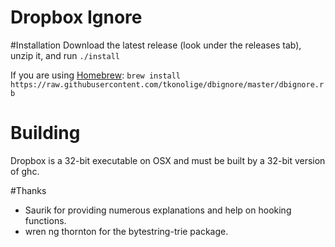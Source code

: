 # Dropbox Ignore

#Installation
Download the latest release (look under the releases tab), unzip it, and run `./install`

If you are using [Homebrew](https://github.com/Homebrew/homebrew): ````brew install https://raw.githubusercontent.com/tkonolige/dbignore/master/dbignore.rb````
## 

# Building
Dropbox is a 32-bit executable on OSX and must be built by a 32-bit version of ghc.

#Thanks
- Saurik for providing numerous explanations and help on hooking functions.
- wren ng thornton for the bytestring-trie package.

